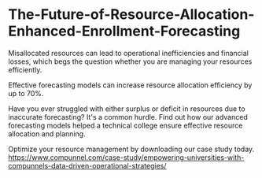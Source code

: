 # The-Future-of-Resource-Allocation-Enhanced-Enrollment-Forecasting
Misallocated resources can lead to operational inefficiencies and financial losses, which begs the question whether you are managing your resources efficiently.  

Effective forecasting models can increase resource allocation efficiency by up to 70%. 

Have you ever struggled with either surplus or deficit in resources due to inaccurate forecasting? It's a common hurdle. 
Find out how our advanced forecasting models helped a technical college ensure effective resource allocation and planning. 

Optimize your resource management by downloading our case study today. https://www.compunnel.com/case-study/empowering-universities-with-compunnels-data-driven-operational-strategies/  
